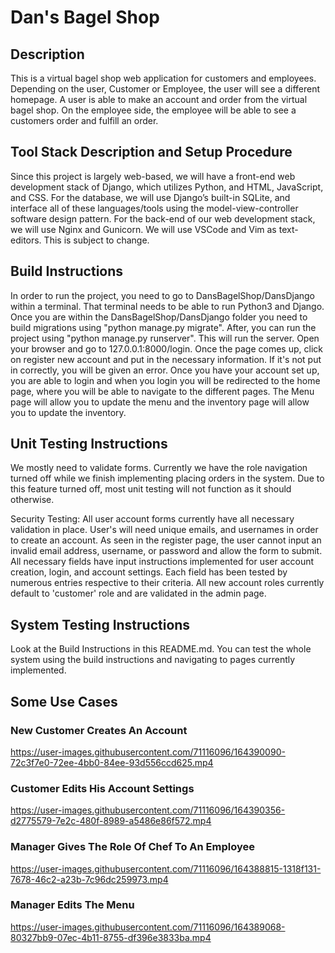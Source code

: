 # Dan's Bagel Shop

## Description
This is a virtual bagel shop web application for customers and employees. Depending on the user, Customer or Employee, the user will see a different homepage. A user is able to make an account and order from the virtual bagel shop. On the employee side, the employee will be able to see a customers order and fulfill an order. 
## Tool Stack Description and Setup Procedure
Since this project is largely web-based, we will have a front-end web development stack of Django, which utilizes Python, and HTML, JavaScript, and CSS. For the database, we will use Django’s built-in SQLite, and interface all of these languages/tools using the model-view-controller software design pattern.
For the back-end of our web development stack, we will use Nginx and Gunicorn.
We will use VSCode and Vim as text-editors.
This is subject to change.

## Build Instructions
In order to run the project, you need to go to DansBagelShop/DansDjango within a terminal. That terminal needs to be able to run Python3 and Django. Once you are within the DansBagelShop/DansDjango folder you need to build migrations using "python manage.py migrate". After, you can run the project using "python manage.py runserver". This will run the server. Open your browser and go to 127.0.0.1:8000/login. 
Once the page comes up, click on register new account and put in the necessary information. If it's not put in correctly, you will be given an error. Once you have your account set up, you are able to login and when you login you will be redirected to the home page, where you will be able to navigate to the different pages. The Menu page will allow you to update the menu and the inventory page will allow you to update the inventory.

## Unit Testing Instructions
We mostly need to validate forms. Currently we have the role navigation turned off while we finish implementing placing orders in the system. Due to this feature turned off, most unit testing will not function as it should otherwise.

Security Testing:
All user account forms currently have all necessary validation in place. User's will need unique emails, and usernames in order to create an account. As seen in the register page, the user cannot input an invalid email address, username, or password and allow the form to submit. All necessary fields have input instructions implemented for user account creation, login, and account settings. Each field has been tested by numerous entries respective to their criteria. All new account roles currently default to 'customer' role and are validated in the admin page.

## System Testing Instructions
Look at the Build Instructions in this README.md. You can test the whole system using the build instructions and navigating to pages currently implemented.
## Some Use Cases

### New Customer Creates An Account



https://user-images.githubusercontent.com/71116096/164390090-72c3f7e0-72ee-4bb0-84ee-93d556ccd625.mp4



### Customer Edits His Account Settings


https://user-images.githubusercontent.com/71116096/164390356-d2775579-7e2c-480f-8989-a5486e86f572.mp4


### Manager Gives The Role Of Chef To An Employee


https://user-images.githubusercontent.com/71116096/164388815-1318f131-7678-46c2-a23b-7c96dc259973.mp4


### Manager Edits The Menu


https://user-images.githubusercontent.com/71116096/164389068-80327bb9-07ec-4b11-8755-df396e3833ba.mp4



